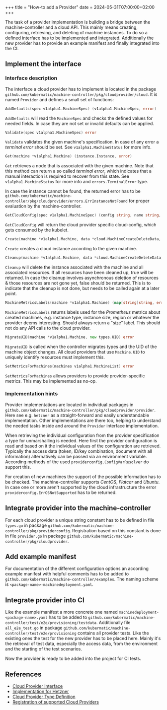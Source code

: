+++
title = "How-to add a Provider"
date = 2024-05-31T07:00:00+02:00
+++

The task of a provider implementation is building a bridge between the machine-controller and a cloud
API. This mainly means creating, configuring, retrieving, and deleting of machine instances. To do
so a defined interface has to be implemented and integrated. Additionally the new provider has to
provide an example manifest and finally integrated into the CI.

## Implement the interface

### Interface description

The interface a cloud provider has to implement is located in the package
`github.com/kubermatic/machine-controller/pkg/cloudprovider/cloud`. It is named `Provider` and
defines a small set of functions:

```go
AddDefaults(spec v1alpha1.MachineSpec) (v1alpha1.MachineSpec, error)
```

`AddDefaults` will read the `MachineSpec` and checks the defined values for needed fields. In case
they are not set or invalid defaults can be applied.

```go
Validate(spec v1alpha1.MachineSpec) error
```

`Validate` validates the given machine's specification. In case of any error a _terminal error_
should be set. See `v1alpha1.MachineStatus` for more info.

```go
Get(machine *v1alpha1.Machine) (instance.Instance, error)
```

`Get` retrieves a node that is associated with the given machine. Note that this method can return a
so called _terminal error_, which indicates that a manual interaction is required to recover from
this state. See `v1alpha1.MachineStatus` for more info and `errors.TerminalError` type.

In case the instance cannot be found, the returned error has to be
`github.com/kubermatic/machine-controller/pkg/cloudprovider/errors.ErrInstanceNotFound` for proper
evaluation by the machine-controller.

```go
GetCloudConfig(spec v1alpha1.MachineSpec) (config string, name string, err error)
```

`GetCloudConfig` will return the cloud provider specific cloud-config, which gets consumed by the
kubelet.

```go
Create(machine *v1alpha1.Machine, data *cloud.MachineCreateDeleteData, userdata string) (instance.Instance, error)
```

`Create` creates a cloud instance according to the given machine.

```go
Cleanup(machine *v1alpha1.Machine, data *cloud.MachineCreateDeleteData) (bool, error)
```

`Cleanup` will delete the instance associated with the machine and all associated resources. If all
resources have been cleaned up, true will be returned. In case the cleanup involves asynchronous
deletion of resources & those resources are not gone yet, false should be returned. This is to
indicate that the cleanup is not done, but needs to be called again at a later point.

```go
MachineMetricsLabels(machine *v1alpha1.Machine) (map[string]string, error)
```

`MachineMetricsLabels` returns labels used for the _Prometheus_ metrics about created machines, e.g.
instance type, instance size, region or whatever the provider deems interesting. Should always
return a "size" label. This should not do any API calls to the cloud provider.

```go
MigrateUID(machine *v1alpha1.Machine, new types.UID) error
```

`MigrateUID` is called when the controller migrates types and the UID of the machine object changes.
All cloud providers that use `Machine.UID` to uniquely identify resources must implement this.

```go
SetMetricsForMachines(machines v1alpha1.MachineList) error
```

`SetMetricsForMachines` allows providers to provide provider-specific metrics. This may be
implemented as no-op.

### Implementation hints

Provider implementations are located in individual packages in
`github.com/kubermatic/machine-controller/pkg/cloudprovider/provider`. Here see e.g. `hetzner` as a
straight-forward and easily understandable implementation. Other implementations are there too,
helping to understand the needed tasks inside and around the `Provider` interface implementation.

When retrieving the individual configuration from the provider specification a type for unmarshalling
is needed. Here first the provider configuration is read and based on it the individual values of
the configuration are retrieved. Typically the access data (token, ID/key combination, document with
all information) alternatively can be passed via an environment variable. According methods of the
used `providerconfig.ConfigVarResolver` do support this.

For creation of new machines the support of the possible information has to be checked. The
machine-controller supports _CentOS_, _Flatcar_ and _Ubuntu_. In case one or more aren't supported
by the cloud infrastructure the error `providerconfig.ErrOSNotSupported` has to be returned.

## Integrate provider into the machine-controller

For each cloud provider a unique string constant has to be defined in file `types.go` in package
`github.com/kubermatic/machine-controller/pkg/providerconfig`. Registration based on this constant
is done in file `provider.go` in package `github.com/kubermatic/machine-controller/pkg/cloudprovider`.

## Add example manifest

For documentation of the different configuration options an according example manifest with helpful
comments has to be added to `github.com/kubermatic/machine-controller/examples`. The naming scheme is
`<package-name>-machinedeployment.yaml`.

## Integrate provider into CI

Like the example manifest a more concrete one named `machinedeployment-<package-name>.yaml` has to
be added to `github.com/kubermatic/machine-controller/test/e2e/provisioning/testdata`. Additionally
file `all_e2e_test.go` in package `github.com/kubermatic/machine-controller/test/e2e/provisioning`
contains all provider tests. Like the existing ones the test for the new provider has to be placed
here. Mainly it's the retrieval of test data, especially the access data, from the environment and
the starting of the test scenarios.

Now the provider is ready to be added into the project for CI tests.

## References

- [Cloud Provider Interface](https://github.com/kubermatic/machine-controller/blob/main/pkg/cloudprovider/types/types.go)
- [Implementation for Hetzner](https://github.com/kubermatic/machine-controller/blob/main/pkg/cloudprovider/provider/hetzner/provider.go)
- [Cloud Provider Type Definition](https://github.com/kubermatic/machine-controller/blob/main/pkg/providerconfig/types.go)
- [Registration of supported Cloud Providers](https://github.com/kubermatic/machine-controller/blob/main/pkg/cloudprovider/provider.go)
